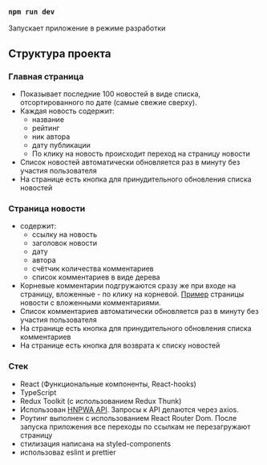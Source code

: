 ### `npm run dev`

Запускает приложение в режиме разработки

## Структура проекта

### Главная страница

- Показывает последние 100 новостей в виде списка, отсортированного по дате (самые свежие сверху).
- Каждая новость содержит:
  - название
  - рейтинг
  - ник автора
  - дату публикации
  - По клику на новость происходит переход на страницу новости
- Список новостей автоматически обновляется раз в минуту без участия пользователя
- На странице есть кнопка для принудительного обновления списка новостей

### Страница новости

- содержит:
  - ссылку на новость
  - заголовок новости
  - дату
  - автора
  - счётчик количества комментариев
  - список комментариев в виде дерева
- Корневые комментарии подгружаются сразу же при входе на страницу, вложенные - по клику на корневой. [Пример](https://george7836.github.io/hacker-news-lad/37887562) страницы новости с вложенными комментариями.
- Список комментариев автоматически обновляется раз в минуту без участия пользователя
- На странице есть кнопка для принудительного обновления списка комментариев
- На странице есть кнопка для возврата к списку новостей

### Стек

- React (Функциональные компоненты, React-hooks)
- TypeScript
- Redux Toolkit (с использованием Redux Thunk)
- Использован [HNPWA API](https://github.com/tastejs/hacker-news-pwas/blob/master/docs/api.md). Запросы к API делаются через axios.
- Роутинг выполнен с использованием React Router Dom. После запуска приложения все переходы по ссылкам не перезагружают страницу
- стилизация написана на styled-components
- использоваz eslint и prettier
